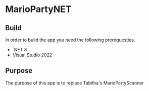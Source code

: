 # MarioPartyNET

## Build
In order to build the app you need the following prerequesties.
- .NET 8
- Visual Studio 2022

## Purpose
The purpose of this app is to replace Tabitha's <a name="https://github.com/RainbowTabitha/Mario-Party-Scanner">MarioPartyScanner</a>
